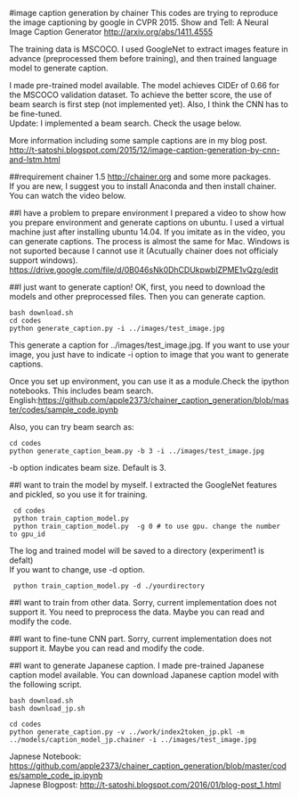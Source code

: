 #image caption generation by chainer
This codes are trying to reproduce the image captioning by google in CVPR 2015.
Show and Tell: A Neural Image Caption Generator
http://arxiv.org/abs/1411.4555

The training data is MSCOCO. I used GoogleNet to extract  images feature in advance (preprocessed them before training), and then trained language model to generate caption.

I made pre-trained model available. The model achieves CIDEr of 0.66 for the MSCOCO validation dataset. To achieve the better score, the use of beam search is first step (not implemented yet). Also, I think the CNN has to be fine-tuned.  
Update: I implemented a beam search. Check the usage below.  

More information including some sample captions are in my blog post. 
http://t-satoshi.blogspot.com/2015/12/image-caption-generation-by-cnn-and-lstm.html

##requirement
chainer 1.5  http://chainer.org
and some more packages.  
If you are new, I suggest you to install Anaconda and then install chainer.  You can watch the video below. 

##I have a problem to prepare environment
I  prepared a video to show how you prepare environment and generate captions on ubuntu. I used a virtual machine just after installing ubuntu 14.04. If you imitate as in the video, you can generate captions. The process is almost the same for Mac. Windows is not suported because I cannot use it (Acutually chainer does not officialy support windows). 
https://drive.google.com/file/d/0B046sNk0DhCDUkpwblZPME1vQzg/edit

##I just want to generate caption!
OK, first, you need to download the models and other preprocessed files.
Then you can generate caption.
```
bash download.sh
cd codes
python generate_caption.py -i ../images/test_image.jpg
```
This generate a caption for ../images/test_image.jpg. If you want to use your image, you just have to indicate -i option to image that you want to generate captions. 

Once you set up environment, you can use it as a module.Check the ipython notebooks. This includes beam search. 
English:https://github.com/apple2373/chainer_caption_generation/blob/master/codes/sample_code.ipynb  

Also, you can try beam search as:
```
cd codes
python generate_caption_beam.py -b 3 -i ../images/test_image.jpg
```
-b option indicates beam size. Default is 3. 

##I want to train the model by myself.
I extracted the GoogleNet features and pickled, so you use it for training.  
```
 cd codes
 python train_caption_model.py 
 python train_caption_model.py  -g 0 # to use gpu. change the number to gpu_id
```
The log and trained model will be saved to a directory (experiment1 is defalt)  
If you want to change, use -d option. 
```
 python train_caption_model.py -d ./yourdirectory
```

##I want to train from other data.
Sorry, current implementation does not support it. You need to preprocess the data. Maybe you can read and modify the code. 

##I want to fine-tune CNN part. 
Sorry, current implementation does not support it. Maybe you can read and modify the code. 

##I want to generate Japanese caption. 
I made pre-trained Japanese caption model available.  You can download Japanese caption model with the following script.
```
bash download.sh 
bash download_jp.sh
```
```
cd codes
python generate_caption.py -v ../work/index2token_jp.pkl -m ../models/caption_model_jp.chainer -i ../images/test_image.jpg
```
Japnese Notebook: https://github.com/apple2373/chainer_caption_generation/blob/master/codes/sample_code_jp.ipynb  
Japnese Blogpost: http://t-satoshi.blogspot.com/2016/01/blog-post_1.html  